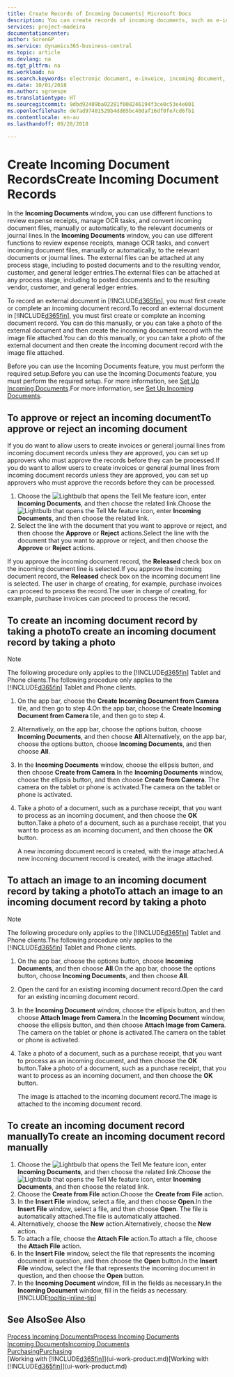 ```yaml
---
title: Create Records of Incoming Documents| Microsoft Docs
description: You can create records of incoming documents, such as e-invoices, and manage OCR tasks, eCommerce, and document exchange.
services: project-madeira
documentationcenter: 
author: SorenGP
ms.service: dynamics365-business-central
ms.topic: article
ms.devlang: na
ms.tgt_pltfrm: na
ms.workload: na
ms.search.keywords: electronic document, e-invoice, incoming document, OCR, ecommerce, document exchange, import invoice
ms.date: 10/01/2018
ms.author: sgroespe
ms.translationtype: HT
ms.sourcegitcommit: 9dbd92409ba02281f008246194f3ce0c53e4e001
ms.openlocfilehash: de7ad97401529b4dd05bc40daf16df0fe7cd6fb1
ms.contentlocale: en-au
ms.lasthandoff: 09/28/2018

---
```

# <a name="create-incoming-document-records"></a><span data-ttu-id="d59ee-103">Create Incoming Document Records</span><span class="sxs-lookup"><span data-stu-id="d59ee-103">Create Incoming Document Records</span></span>
<span data-ttu-id="d59ee-104">In the **Incoming Documents** window, you can use different functions to review expense receipts, manage OCR tasks, and convert incoming document files, manually or automatically, to the relevant documents or journal lines.</span><span class="sxs-lookup"><span data-stu-id="d59ee-104">In the **Incoming Documents** window, you can use different functions to review expense receipts, manage OCR tasks, and convert incoming document files, manually or automatically, to the relevant documents or journal lines.</span></span> <span data-ttu-id="d59ee-105">The external files can be attached at any process stage, including to posted documents and to the resulting vendor, customer, and general ledger entries.</span><span class="sxs-lookup"><span data-stu-id="d59ee-105">The external files can be attached at any process stage, including to posted documents and to the resulting vendor, customer, and general ledger entries.</span></span>

<span data-ttu-id="d59ee-106">To record an external document in [!INCLUDE[d365fin](includes/d365fin_md.md)], you must first create or complete an incoming document record.</span><span class="sxs-lookup"><span data-stu-id="d59ee-106">To record an external document in [!INCLUDE[d365fin](includes/d365fin_md.md)], you must first create or complete an incoming document record.</span></span> <span data-ttu-id="d59ee-107">You can do this manually, or you can take a photo of the external document and then create the incoming document record with the image file attached.</span><span class="sxs-lookup"><span data-stu-id="d59ee-107">You can do this manually, or you can take a photo of the external document and then create the incoming document record with the image file attached.</span></span>

<span data-ttu-id="d59ee-108">Before you can use the Incoming Documents feature, you must perform the required setup.</span><span class="sxs-lookup"><span data-stu-id="d59ee-108">Before you can use the Incoming Documents feature, you must perform the required setup.</span></span> <span data-ttu-id="d59ee-109">For more information, see [Set Up Incoming Documents](across-how-setup-income-documents.md).</span><span class="sxs-lookup"><span data-stu-id="d59ee-109">For more information, see [Set Up Incoming Documents](across-how-setup-income-documents.md).</span></span>

## <a name="to-approve-or-reject-an-incoming-document"></a><span data-ttu-id="d59ee-110">To approve or reject an incoming document</span><span class="sxs-lookup"><span data-stu-id="d59ee-110">To approve or reject an incoming document</span></span>
<span data-ttu-id="d59ee-111">If you do want to allow users to create invoices or general journal lines from incoming document records unless they are approved, you can set up approvers who must approve the records before they can be processed.</span><span class="sxs-lookup"><span data-stu-id="d59ee-111">If you do want to allow users to create invoices or general journal lines from incoming document records unless they are approved, you can set up approvers who must approve the records before they can be processed.</span></span>

1. <span data-ttu-id="d59ee-112">Choose the ![Lightbulb that opens the Tell Me feature](media/ui-search/search_small.png "Tell me what you want to do") icon, enter **Incoming Documents**, and then choose the related link.</span><span class="sxs-lookup"><span data-stu-id="d59ee-112">Choose the ![Lightbulb that opens the Tell Me feature](media/ui-search/search_small.png "Tell me what you want to do") icon, enter **Incoming Documents**, and then choose the related link.</span></span>
2. <span data-ttu-id="d59ee-113">Select the line with the document that you want to approve or reject, and then choose the **Approve** or **Reject** actions.</span><span class="sxs-lookup"><span data-stu-id="d59ee-113">Select the line with the document that you want to approve or reject, and then choose the **Approve** or **Reject** actions.</span></span>

<span data-ttu-id="d59ee-114">If you approve the incoming document record, the **Released** check box on the incoming document line is selected.</span><span class="sxs-lookup"><span data-stu-id="d59ee-114">If you approve the incoming document record, the **Released** check box on the incoming document line is selected.</span></span> <span data-ttu-id="d59ee-115">The user in charge of creating, for example, purchase invoices can proceed to process the record.</span><span class="sxs-lookup"><span data-stu-id="d59ee-115">The user in charge of creating, for example, purchase invoices can proceed to process the record.</span></span>

## <a name="to-create-an-incoming-document-record-by-taking-a-photo"></a><span data-ttu-id="d59ee-116">To create an incoming document record by taking a photo</span><span class="sxs-lookup"><span data-stu-id="d59ee-116">To create an incoming document record by taking a photo</span></span>
> [!NOTE]  
>   <span data-ttu-id="d59ee-117">The following procedure only applies to the [!INCLUDE[d365fin](includes/d365fin_md.md)] Tablet and Phone clients.</span><span class="sxs-lookup"><span data-stu-id="d59ee-117">The following procedure only applies to the [!INCLUDE[d365fin](includes/d365fin_md.md)] Tablet and Phone clients.</span></span>

1. <span data-ttu-id="d59ee-118">On the app bar, choose the **Create Incoming Document from Camera** tile, and then go to step 4.</span><span class="sxs-lookup"><span data-stu-id="d59ee-118">On the app bar, choose the **Create Incoming Document from Camera** tile, and then go to step 4.</span></span>
2. <span data-ttu-id="d59ee-119">Alternatively, on the app bar, choose the options button, choose **Incoming Documents**, and then choose **All**.</span><span class="sxs-lookup"><span data-stu-id="d59ee-119">Alternatively, on the app bar, choose the options button, choose **Incoming Documents**, and then choose **All**.</span></span>
3. <span data-ttu-id="d59ee-120">In the **Incoming Documents** window, choose the ellipsis button, and then choose **Create from Camera**.</span><span class="sxs-lookup"><span data-stu-id="d59ee-120">In the **Incoming Documents** window, choose the ellipsis button, and then choose **Create from Camera**.</span></span> <span data-ttu-id="d59ee-121">The camera on the tablet or phone is activated.</span><span class="sxs-lookup"><span data-stu-id="d59ee-121">The camera on the tablet or phone is activated.</span></span>
4. <span data-ttu-id="d59ee-122">Take a photo of a document, such as a purchase receipt, that you want to process as an incoming document, and then choose the **OK** button.</span><span class="sxs-lookup"><span data-stu-id="d59ee-122">Take a photo of a document, such as a purchase receipt, that you want to process as an incoming document, and then choose the **OK** button.</span></span>

    <span data-ttu-id="d59ee-123">A new incoming document record is created, with the image attached.</span><span class="sxs-lookup"><span data-stu-id="d59ee-123">A new incoming document record is created, with the image attached.</span></span>

## <a name="to-attach-an-image-to-an-incoming-document-record-by-taking-a-photo"></a><span data-ttu-id="d59ee-124">To attach an image to an incoming document record by taking a photo</span><span class="sxs-lookup"><span data-stu-id="d59ee-124">To attach an image to an incoming document record by taking a photo</span></span>
> [!NOTE]  
>   <span data-ttu-id="d59ee-125">The following procedure only applies to the [!INCLUDE[d365fin](includes/d365fin_md.md)] Tablet and Phone clients.</span><span class="sxs-lookup"><span data-stu-id="d59ee-125">The following procedure only applies to the [!INCLUDE[d365fin](includes/d365fin_md.md)] Tablet and Phone clients.</span></span>

1. <span data-ttu-id="d59ee-126">On the app bar, choose the options button, choose **Incoming Documents**, and then choose **All**.</span><span class="sxs-lookup"><span data-stu-id="d59ee-126">On the app bar, choose the options button, choose **Incoming Documents**, and then choose **All**.</span></span>
2. <span data-ttu-id="d59ee-127">Open the card for an existing incoming document record.</span><span class="sxs-lookup"><span data-stu-id="d59ee-127">Open the card for an existing incoming document record.</span></span>
3. <span data-ttu-id="d59ee-128">In the **Incoming Document** window, choose the ellipsis button, and then choose **Attach Image from Camera**.</span><span class="sxs-lookup"><span data-stu-id="d59ee-128">In the **Incoming Document** window, choose the ellipsis button, and then choose **Attach Image from Camera**.</span></span> <span data-ttu-id="d59ee-129">The camera on the tablet or phone is activated.</span><span class="sxs-lookup"><span data-stu-id="d59ee-129">The camera on the tablet or phone is activated.</span></span>
4. <span data-ttu-id="d59ee-130">Take a photo of a document, such as a purchase receipt, that you want to process as an incoming document, and then choose the **OK** button.</span><span class="sxs-lookup"><span data-stu-id="d59ee-130">Take a photo of a document, such as a purchase receipt, that you want to process as an incoming document, and then choose the **OK** button.</span></span>

    <span data-ttu-id="d59ee-131">The image is attached to the incoming document record.</span><span class="sxs-lookup"><span data-stu-id="d59ee-131">The image is attached to the incoming document record.</span></span>

## <a name="to-create-an-incoming-document-record-manually"></a><span data-ttu-id="d59ee-132">To create an incoming document record manually</span><span class="sxs-lookup"><span data-stu-id="d59ee-132">To create an incoming document record manually</span></span>
1. <span data-ttu-id="d59ee-133">Choose the ![Lightbulb that opens the Tell Me feature](media/ui-search/search_small.png "Tell me what you want to do") icon, enter **Incoming Documents**, and then choose the related link.</span><span class="sxs-lookup"><span data-stu-id="d59ee-133">Choose the ![Lightbulb that opens the Tell Me feature](media/ui-search/search_small.png "Tell me what you want to do") icon, enter **Incoming Documents**, and then choose the related link.</span></span>
2. <span data-ttu-id="d59ee-134">Choose the **Create from File** action.</span><span class="sxs-lookup"><span data-stu-id="d59ee-134">Choose the **Create from File** action.</span></span>  
3. <span data-ttu-id="d59ee-135">In the **Insert File** window, select a file, and then choose **Open**.</span><span class="sxs-lookup"><span data-stu-id="d59ee-135">In the **Insert File** window, select a file, and then choose **Open**.</span></span> <span data-ttu-id="d59ee-136">The file is automatically attached.</span><span class="sxs-lookup"><span data-stu-id="d59ee-136">The file is automatically attached.</span></span>
4. <span data-ttu-id="d59ee-137">Alternatively, choose the **New** action.</span><span class="sxs-lookup"><span data-stu-id="d59ee-137">Alternatively, choose the **New** action.</span></span>
5. <span data-ttu-id="d59ee-138">To attach a file, choose the **Attach File** action.</span><span class="sxs-lookup"><span data-stu-id="d59ee-138">To attach a file, choose the **Attach File** action.</span></span>
6. <span data-ttu-id="d59ee-139">In the **Insert File** window, select the file that represents the incoming document in question, and then choose the **Open** button.</span><span class="sxs-lookup"><span data-stu-id="d59ee-139">In the **Insert File** window, select the file that represents the incoming document in question, and then choose the **Open** button.</span></span>
7. <span data-ttu-id="d59ee-140">In the **Incoming Document** window, fill in the fields as necessary.</span><span class="sxs-lookup"><span data-stu-id="d59ee-140">In the **Incoming Document** window, fill in the fields as necessary.</span></span> [!INCLUDE[tooltip-inline-tip](includes/tooltip-inline-tip_md.md)]

## <a name="see-also"></a><span data-ttu-id="d59ee-141">See Also</span><span class="sxs-lookup"><span data-stu-id="d59ee-141">See Also</span></span>
[<span data-ttu-id="d59ee-142">Process Incoming Documents</span><span class="sxs-lookup"><span data-stu-id="d59ee-142">Process Incoming Documents</span></span>](across-process-income-documents.md)  
[<span data-ttu-id="d59ee-143">Incoming Documents</span><span class="sxs-lookup"><span data-stu-id="d59ee-143">Incoming Documents</span></span>](across-income-documents.md)  
[<span data-ttu-id="d59ee-144">Purchasing</span><span class="sxs-lookup"><span data-stu-id="d59ee-144">Purchasing</span></span>](purchasing-manage-purchasing.md)  
<span data-ttu-id="d59ee-145">[Working with [!INCLUDE[d365fin](includes/d365fin_md.md)]](ui-work-product.md)</span><span class="sxs-lookup"><span data-stu-id="d59ee-145">[Working with [!INCLUDE[d365fin](includes/d365fin_md.md)]](ui-work-product.md)</span></span>

